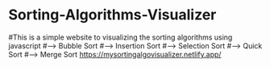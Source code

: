 # Sorting-Algorithms-Visualizer
#This is a simple website to visualizing the sorting algorithms using javascript
#--> Bubble Sort
#--> Insertion Sort
#--> Selection Sort
#--> Quick Sort
#--> Merge Sort
https://mysortingalgovisualizer.netlify.app/
